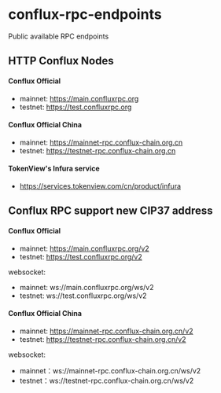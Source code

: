 # conflux-rpc-endpoints
Public available RPC endpoints

## HTTP Conflux Nodes

#### Conflux Official
* mainnet: https://main.confluxrpc.org
* testnet: https://test.confluxrpc.org


#### Conflux Official China
* mainnet: https://mainnet-rpc.conflux-chain.org.cn
* testnet: https://testnet-rpc.conflux-chain.org.cn

#### TokenView's Infura service
* https://services.tokenview.com/cn/product/infura

## Conflux RPC support new CIP37 address

#### Conflux Official
* mainnet: https://main.confluxrpc.org/v2
* testnet: https://test.confluxrpc.org/v2

websocket:
* mainnet: ws://main.confluxrpc.org/ws/v2
* testnet: ws://test.confluxrpc.org/ws/v2


#### Conflux Official China
* mainnet: https://mainnet-rpc.conflux-chain.org.cn/v2
* testnet: https://testnet-rpc.conflux-chain.org.cn/v2

websocket:
* mainnet：ws://mainnet-rpc.conflux-chain.org.cn/ws/v2
* testnet：ws://testnet-rpc.conflux-chain.org.cn/ws/v2
